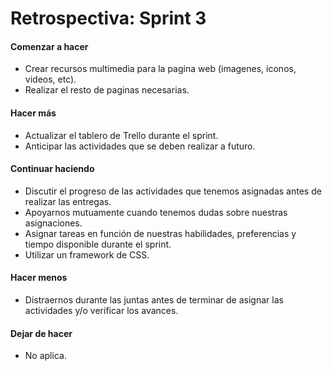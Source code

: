 <h1>Retrospectiva: Sprint 3</h1>

<h4>Comenzar a hacer</h4>

- Crear recursos multimedia para la pagina web (imagenes, iconos, videos, etc).
- Realizar el resto de paginas necesarias. 

<h4>Hacer más</h4>

- Actualizar el tablero de Trello durante el sprint.
- Anticipar las actividades que se deben realizar a futuro.

<h4>Continuar haciendo</h4>

- Discutir el progreso de las actividades que tenemos asignadas antes de realizar las entregas.
- Apoyarnos mutuamente cuando tenemos dudas sobre nuestras asignaciones.
- Asignar tareas en función de nuestras habilidades, preferencias y tiempo disponible durante el sprint.
- Utilizar un framework de CSS.

<h4>Hacer menos</h4>

- Distraernos durante las juntas antes de terminar de asignar las actividades y/o verificar los avances.

<h4>Dejar de hacer</h4>

- No aplica.
